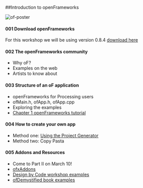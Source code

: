 ##Introduction to openFrameworks

![of-poster](http://i.imgur.com/FkmOkDU.jpg)

#### 001 Download openFrameworks

For this workshop we will be using version 0.8.4
[download here](http://openframeworks.cc/download/)

#### 002 The openFrameworks community

- Why oF?
- Examples on the web
- Artists to know about

#### 003 Structure of an oF application

- openFrameworks for Processing users
- ofMain.h, ofApp.h, ofApp.cpp
- Exploring the examples
- [Chapter 1 openFrameworks tutorial](http://openframeworks.cc/tutorials/introduction/001_chapter1.html)

#### 004 How to create your own app

- Method one: [Using the Project Generator](http://www.openframeworks.cc/tutorials/introduction/002_projectGenerator.html)
- Method two: Copy Pasta

#### 005 Addons and Resources
- Come to Part II on March 10!
- [ofxAddons](http://www.ofxaddons.com/)
- [Design by Code workshop examples](https://github.com/gianordoli/of_course_design_by_code)
- [ofDemystified book examples](https://github.com/firmread/ofDemystified)

